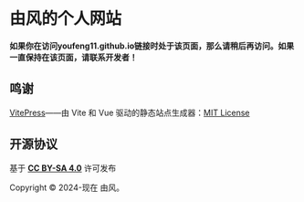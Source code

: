 # 由风的个人网站

**如果你在访问youfeng11.github.io链接时处于该页面，那么请稍后再访问。如果一直保持在该页面，请联系开发者！**

## 鸣谢

[VitePress](https://github.com/vuejs/vitepress)——由 Vite 和 Vue 驱动的静态站点生成器：[MIT License](https://github.com/vuejs/vitepress/blob/main/LICENSE)

## 开源协议

基于 **[CC BY-SA 4.0](https://creativecommons.org/licenses/by-sa/4.0/)** 许可发布

Copyright © 2024-现在 由风。
